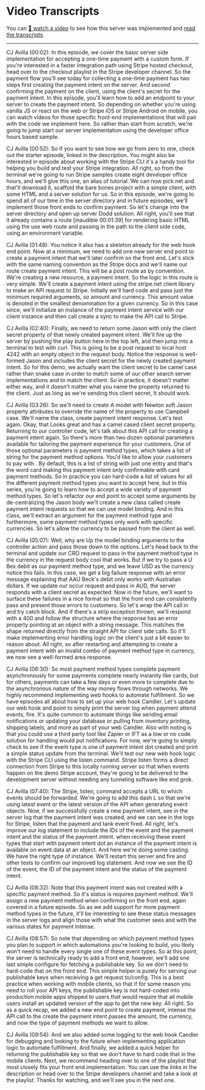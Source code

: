 # Video Transcripts

You can [🎥 watch a video](https://www.youtube.com/watch?v=mqEjRgoZWdo) to see how this server was implemented and [read the transcripts](./TRANSCRIPTS.md).

---

CJ Avilla (00:02):
In this episode, we cover the basic server side implementation for accepting a one-time payment with a custom form. If you're interested in a faster integration path using Stripe hosted checkout, head over to the checkout playlist in the Stripe developer channel. So the payment flow you'll see today for collecting a one-time payment has two steps first creating the payment intent on the server. And second confirming the payment on the client, using the client's secret for the payment intent. In this episode, you'll learn how to add an endpoint to your server to create the payment intent. So depending on whether you're using vanilla JS or react on the web or Stripe iOS or Stripe Android on mobile, you can watch videos for those specific front-end implementations that will pair with the code we implement here. So rather than start from scratch, we're going to jump start our server implementation using the developer office hours based sample.

CJ Avilla (00:52):
So if you want to see how we go from zero to one, check out the starter episode, linked in the description. You might also be interested in episode about working with the Stripe CLI it's a handy tool for helping you build and test your Stripe integration. All right, so from the terminal we're going to run Stripe samples create eight developer office hours, and we'll give this one, an alias of tutorial. We can now pick.net and that'll download it, scaffold the bare bones project with a simple client, with some HTML and a server solution for us. So in this episode, we're going to spend all of our time in the server directory and in future episodes, we'll implement those front ends to confirm payment. So let's change into the server directory and open up server Dodd solution. All right, you'll see that it already contains a route [inaudible 00:01:39] for rendering basic HTML using the use web route and passing in the path to the client side code, using an environment variable.

CJ Avilla (01:48):
You notice it also has a skeleton already for the web hook end point. Now at a minimum, we need to add one new server end point to create a payment intent that we'll later confirm on the front end. Let's stick with the same naming convention as the Stripe docs and we'll name our route create payment intent. This will be a post route as by convention. We're creating a new resource, a payment intent. So the logic in this route is very simple. We'll create a payment intent using the stripe.net client library to make an API request to Stripe. Initially we'll hard code and pass just the minimum required arguments, so amount and currency. This amount value is denoted in the smallest denomination for a given currency. So in this case since, we'll initialize an instance of the payment intent service with our client instance and then call create a sync to make the API call to Stripe.

CJ Avilla (02:40):
Finally, we need to return some Jason with only the client secret property of that newly created payment intent. We'll fire up the server by pushing the play button here in the top left, and then jump into a terminal to test with curl. This is going to be a post request to local host 4242 with an empty object in the request body. Notice the response is well-formed Jason and includes the client secret for the newly created payment intent. So for this demo, we actually want the client secret to be camel case rather than snake case in order to match some of our other search server implementations and to match the client. So in practice, it doesn't matter either way, and it doesn't matter what you name the property returned to the client. Just as long as we're sending this client secret, It should work.

CJ Avilla (03:26):
So we'll need to create A model with Newton soft Jason property attributes to override the name of the property to use Campbell case. We'll name the class, create payment intent response. Let's test again. Okay, that Looks great and has a camel cased client secret property. Returning to our controller code, let's talk about this API call for creating a payment intent again. So there's more than two dozen optional parameters available for tailoring the payment experience for your customers. One of those optional parameters is payment method types, which takes a list of string for the payment method options. You'd like to allow your customers to pay with . By default, this is a list of string with just one entry and that's the word card making this payment intent only confirmable with card payment methods. So in practice you can hard-code a list of values for all the different payment method types you want to accept here, but in this series, you're going to learn how to accept a wide variety of payment method types. So let's refactor our end point to accept some arguments by de-centralizing the Jason body we'll create a new class called create payment intent requests so that we can use model binding. And in this class, we'll extract an argument for the payment method type and furthermore, some payment method types only work with specific currencies. So let's allow the currency to be passed from the client as well.

CJ Avilla (05:07):
Well, why are Up the model binding arguments to the controller action and pass those down to the options. Let's head back to the terminal and update our CRO request to pass in the payment method type in the currency in the request body cool that works. But if we try to pass a U Bex debit as our payment method type, and we leave USD as the currency notice this fails. In this case, we get a big failure response with an error message explaining that AAU Beck's debit only works with Australian dollars. If we update our occur request and pass in AUD, the server responds with a client secret as expected. Now in the future, we'll want to surface these failures in a nice format so that the front end can consistently pass and present those errors to customers. So let's wrap the API call in and try catch block. And if there's a strip exception thrown, we'll respond with a 400 and follow the structure where the response has an error property pointing at an object with a string message. This matches the shape returned directly from the straight API for client side calls. So it'll make implementing error handling logic on the client's just a bit easier to reason about. All right, so after restarting and attempting to create a payment intent with an invalid combo of payment method type in currency, we now see a well-formed area response.

CJ Avilla (06:30):
So most payment method types complete payment asynchronously for some payments complete nearly instantly like cards, but for others, payments can take a few days or even more to complete due to the asynchronous nature of the way money flows through networks. We highly recommend implementing web hooks to automate fulfillment. So we have episodes all about how to set up your web hook Candler. Let's update our web hook and point to simply print the server log when payment attend events, fire. It's quite common to automate things like sending email notifications or updating your database or pulling from inventory printing, shipping labels, and more as part of your web Candler. Also with noting is that you could use a third party tool like Zapier or IFT as a low or no code solution for handling would put notifications. For now, we're going to simply check to see if the event type is one of payment intent dot created and print a simple status update from the terminal. We'll test our new web hook logic with the Stripe CLI using the listen command. Stripe listen forms a direct connection from Stripe to this locally running server so that when events happen on the demo Stripe account, they're going to be delivered to the development server without needing any tunneling software like end grok.

CJ Avilla (07:40):
The Stripe, listen, command accepts a URL to which events should be forwarded. We're going to add this dash L so that we're using latest event or the latest version of the API when generating event objects. Now, if we successfully create a new payment intent, see in the server log that the payment intent was created, and we can see in the logs for Stripe, listen that the payment and tank event fired. All right, let's improve our log statement to include the IDs of the event and the payment intent and the status of the payment intent. when receiving these event types that start with payment intent dot an instance of the payment intent is available on event.data at an object. And here we're doing some casting. We have the right type of instance. We'll restart this server and fire and other tests to confirm our improved log statement. And now we see the ID of the event, the ID of the payment intent and the status of the payment intent.

CJ Avilla (08:32):
Note that this payment intent was not created with a specific payment method. So it's status is requires payment method. We'll assign a new payment method when confirming on the front end, again covered in a future episode. So as we add support for more payment method types in the future, it'll be interesting to see these status messages in the server logs and align those with what the customer sees and with the various states for payment intense.

CJ Avilla (08:57):
So note that depending on which payment method types you plan to support in which automations you're looking to build, you likely won't need to handle every single one of these event types. So at this point, the server is technically ready to add a front end, however, we'll add one last simple configure for fetching a publishable key. So we don't need to hard-code that on the front end. This simple helper is purely for serving our publishable keys when receiving a get request to/config. This is a best practice when working with mobile clients, so that if for some reason you need to roll your API keys, the publishable key is not hard-coded into production mobile apps shipped to users that would require that all mobile users install an updated version of the app to get the new key. All right. So as a quick recap, we added a new end point to create payment, intense the API call to the create the payment intent passes the amount, the currency, and now the type of payment methods we want to allow.

CJ Avilla (09:54):
And we also added some logging to the web hook Candler for debugging and looking to the future when implementing application logic to automate fulfillment. And finally, we added a quick helper for returning the publishable key so that we don't have to hard code that in the mobile clients. Next, we recommend heading over to one of the playlist that most closely fits your front end implementation. You can use the links in the description or head over to the Stripe developers channel and take a look at the playlist. Thanks for watching, and we'll see you in the next one.
